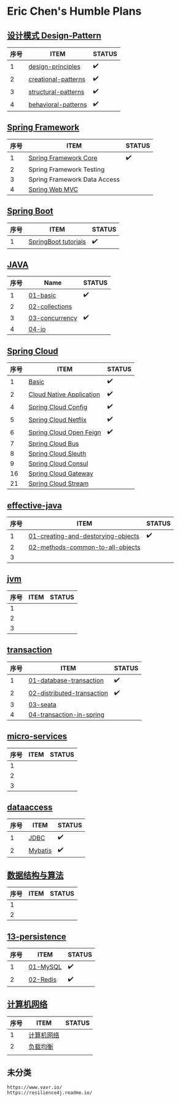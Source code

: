 # Eric Chen's Humble Plans

##  [设计模式 Design-Pattern](01-design-patterns) 

| 序号 | ITEM                                                         | STATUS |
| ---- | ------------------------------------------------------------ | ------ |
| 1    | [design-principles](01-design-patterns/01-design-principles) | ✔️      |
| 2    | [creational-patterns](01-design-patterns/02-creational-patterns) | ✔️      |
| 3    | [structural-patterns](01-design-patterns/03-structural-patterns) | ✔️      |
| 4    | [behavioral-patterns](01-design-patterns/04-behavioral-patterns) | ✔️      |

##  [Spring Framework](03-spring-boot-documentation) 

| 序号 | ITEM                                                         | STATUS |
| ---- | ------------------------------------------------------------ | ------ |
| 1    | [Spring Framework Core](02-spring-framework-documentation/02-core/README.md) | ✔️      |
| 2    | Spring Framework Testing                                     |        |
| 3    | Spring Framework Data Access                                 |        |
| 4    | [Spring Web MVC](02-spring-framework-documentation/05-web-servlet/README.md) |        |

##  [Spring Boot](03-spring-boot-documentation) 

| 序号 | ITEM                                                         | STATUS |
| ---- | ------------------------------------------------------------ | ------ |
| 1    | [SpringBoot tutorials](03-spring-boot-documentation/01-tutorials) | ✔️      |

## [JAVA](04-java) 

| 序号 | Name                                     | STATUS |
| ---- | ---------------------------------------- | ------ |
| 1    | [01-basic](04-java/01-basic)             | ✔️      |
| 2    | [02-collections](04-java/02-collections) |        |
| 3    | [03-concurrency](04-java/03-concurrency) | ✔️      |
| 4    | [04-io](04-java/04-io)                   |        |

##  [Spring Cloud](05-spring-cloud-documentation) 

| 序号 | ITEM                                                         | STATUS |
| ---- | ------------------------------------------------------------ | ------ |
| 1    | [Basic](05-spring-cloud-documentation/01-basic)              | ✔️      |
| 2    | [Cloud Native Application](05-spring-cloud-documentation/02-cloud-native-application/README.md) | ✔️      |
| 4    | [Spring Cloud Config](05-spring-cloud-documentation/04-spring-cloud-conig/README.md) | ✔️      |
| 5    | [Spring Cloud Netflix](05-spring-cloud-documentation/05-spring-cloud-netflix/README.md) | ✔️      |
| 6    | [Spring Cloud Open Feign](05-spring-cloud-documentation/06-spring-cloud-open-feign/README.md) | ✔️      |
| 7    | [Spring Cloud Bus](05-spring-cloud-documentation/07-spring-cloud-bus/README.md) |        |
| 8    | [Spring Cloud Sleuth](05-spring-cloud-documentation/08-spring-cloud-sleuth/README.md) |        |
| 9    | [Spring Cloud Consul](05-spring-cloud-documentation/09-spring-cloud-consul/README.md) |        |
| 16   | [Spring Cloud Gateway](05-spring-cloud-documentation/09-spring-cloud-consul/README.md) |        |
| 21   | [Spring Cloud Stream](05-spring-cloud-documentation/21-spring-cloud-stream/README.md) |        |

##  [effective-java](06-effective-java) 

| 序号 | ITEM                                                         | STATUS |
| ---- | ------------------------------------------------------------ | ------ |
| 1    | [01-creating-and-destorying-objects](06-effective-java/01-creating-and-destorying-objects) | ✔️      |
| 2    | [02-methods-common-to-all-objects](06-effective-java/02-methods-common-to-all-objects) |        |
| 3    |                                                              |        |

##  [jvm](07-jvm) 

| 序号 | ITEM | STATUS |
| ---- | ---- | ------ |
| 1    |      |        |
| 2    |      |        |
| 3    |      |        |



## [transaction](08-transaction) 

| 序号 | ITEM                                                         | STATUS |
| ---- | ------------------------------------------------------------ | ------ |
| 1    | [01-database-transaction](08-transaction/01-database-transaction) | ✔️      |
| 2    | [02-distributed-transaction](08-transaction/02-distributed-transaction) | ✔️      |
| 3    | [03-seata](08-transaction/03-seata)                          |        |
| 4    | [04-transaction-in-spring](08-transaction/04-transaction-in-spring) |        |

## [micro-services](09-micro-services) 

| 序号 | ITEM | STATUS |
| ---- | ---- | ------ |
| 1    |      |        |
| 2    |      |        |
| 3    |      |        |

## [dataaccess](10-data-access) 

| 序号 | ITEM                                           | STATUS |
| ---- | ---------------------------------------------- | ------ |
| 1    | [JDBC](10-data-access/01-jdbc/README.md)       | ✔️      |
| 2    | [Mybatis](10-data-access/02-mybatis/README.md) | ✔️      |

##  [数据结构与算法](11-data-structures-algorithms) 

| 序号 | ITEM | STATUS |
| ---- | ---- | ------ |
| 1    |      |        |
| 2    |      |        |

##  [13-persistence](13-persistence) 



| 序号 | ITEM                                | STATUS |
| ---- | ----------------------------------- | ------ |
| 1    | [01-MySQL](13-persistence/01-MySQL) | ✔️      |
| 2    | [02-Redis](13-persistence/02-Redis) | ✔️      |

##  [计算机网络](14-network) 

| 序号 | ITEM                                | STATUS |
| ---- | ----------------------------------- | ------ |
| 1    | [计算机网络](14-network/计算机网络) |        |
| 2    | [负载均衡](14-network/负载均衡)     |        |
|      |                                     |        |



## 未分类

```
https://www.vavr.io/
https://resilience4j.readme.io/
```

